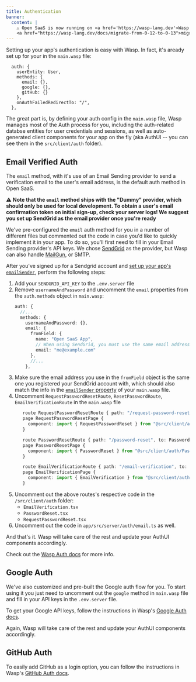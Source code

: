 ```yaml
---
title: Authentication
banner:
  content: |
    ⚠️ Open SaaS is now running on <a href='https://wasp-lang.dev'>Wasp v0.13</a>! If you're running an older version of Open SaaS, please follow the 
    <a href="https://wasp-lang.dev/docs/migrate-from-0-12-to-0-13">migration instructions here</a> ⚠️ 
---
```


Setting up your app's authentication is easy with Wasp. In fact, it's aready set up for your in the `main.wasp` file: 

```tsx title="main.wasp" " 
  auth: {
    userEntity: User,
    methods: {
      email: {}, 
      google: {},
      gitHub: {}
    },
    onAuthFailedRedirectTo: "/",
  },
```

The great part is, by defining your auth config in the `main.wasp` file, Wasp manages most of the Auth process for you, including the auth-related databse entities for user credentials and sessions, as well as auto-generated client components for your app on the fly (aka AuthUI -- you can see them in the `src/client/auth` folder).

## Email Verified Auth

The `email` method, with it's use of an Email Sending provider to send a verification email to the user's email address, is the default auth method in Open SaaS.

⚠️ **Note that the `email` method ships with the "Dummy" provider, which should only be used for local development. To obtain a user's email confirmation token on initial sign-up, check your server logs! We suggest you set up SendGrid as the email provider once you're ready** 

We've pre-configured the `email` auth method for you in a number of different files but commented out the code in case you'd like to quickly implement it in your app. To do so, you'll first need to fill in your Email Sending provider's API keys. We chose [SendGrid](https://sendgrid.com) as the provider, but Wasp can also handle [MailGun](https://mailgun.com), or SMTP. 

After you've signed up for a Sendgrid account and [set up your app's `emailSender`](/guides/email-sending/#integrate-your-email-sender), perform the following steps:

1. Add your `SENDGRID_API_KEY` to the `.env.server` file
2. Remove `usernameAndPassword` and uncomment the `email` properties from the `auth.methods` object in `main.wasp`:
    ```ts title="main.wasp" del={4} ins={5-11}
    auth: {
      //...
      methods: {
        usernameAndPassword: {}, 
        email: {
          fromField: {
            name: "Open SaaS App",
            // When using SendGrid, you must use the same email address that you configured your account to send out emails with!
            email: "me@example.com" 
          },
          //...
        }, 

    ```
3. Make sure the email address you use in the `fromField` object is the same one you registered your SendGrid account with, which should also match the info in the [`emailSender` property](/guides/email-sending/#integrate-your-email-sender) of your `main.wasp` file. 
4. Uncomment `RequestPasswordResetRoute`, `ResetPasswordRoute`, `EmailVerificationRoute` in the `main.wasp` file
   ```ts title="main.wasp"
      route RequestPasswordResetRoute { path: "/request-password-reset", to: RequestPasswordResetPage }
      page RequestPasswordResetPage {
        component: import { RequestPasswordReset } from "@src/client/auth/RequestPasswordReset",
      }

      route PasswordResetRoute { path: "/password-reset", to: PasswordResetPage }
      page PasswordResetPage {
        component: import { PasswordReset } from "@src/client/auth/PasswordReset",
      }

      route EmailVerificationRoute { path: "/email-verification", to: EmailVerificationPage }
      page EmailVerificationPage {
        component: import { EmailVerification } from "@src/client/auth/EmailVerification",
      }
   ```
5. Uncomment out the above routes's respective code in the `/src/client/auth` folder:
    - `EmailVerification.tsx`
    - `PasswordReset.tsx` 
    - `RequestPasswordReset.tsx`
6. Uncomment out the code in `app/src/server/auth/email.ts` as well.

And that's it. Wasp will take care of the rest and update your AuthUI components accordingly.

Check out the  [Wasp Auth docs](https://wasp-lang.dev/docs/auth/overview) for more info.

## Google Auth

We've also customized and pre-built the Google auth flow for you. To start using it you just need to uncomment out the `google` method in `main.wasp` file and fill in your API keys in the `.env.server` file. 

To get your Google API keys, follow the instructions in Wasp's [Google Auth docs](https://wasp-lang.dev/docs/auth/social-auth/google#3-creating-a-google-oauth-app).

Again, Wasp will take care of the rest and update your AuthUI components accordingly.

## GitHub Auth

To easily add GitHub as a login option, you can follow the instructions in Wasp's [GitHub Auth docs](https://wasp-lang.dev/docs/auth/social-auth/github#3-creating-a-github-oauth-app).
